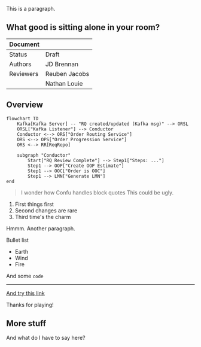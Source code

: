 <!-- Space: ~6357f924b7b39379d71f6b22 -->
<!-- Title: JD's Playground -->

This is a paragraph.

## What good is sitting alone in your room?

| Document        |               |
| --------------- | ------------- |
| Status          | Draft         |
| Authors         | JD Brennan    |
| Reviewers       | Reuben Jacobs |
|                 | Nathan Louie  |

## Overview

```mermaid
flowchart TD
    Kafka[Kafka Server] -- "RQ created/updated (Kafka msg)" --> ORSL
    ORSL["Kafka Listener"] --> Conductor
    Conductor <--> ORS["Order Routing Service"]
    ORS <--> OPS["Order Progression Service"]
    ORS <--> RR[ReqRepo]
    
    subgraph "Conductor"
        Start["RQ Review Complete"] --> Step1["Steps: ..."]
	    Step1 --> OOP["Create OOP Estimate"]
        Step1 --> OOC["Order is OOC"]
        Step1 --> LMN["Generate LMN"]
end
```

> I wonder how Confu handles block quotes This could be ugly.

1. First things first
2. Second changes are rare
3. Third time's the charm

<p>Hmmm. <ac:inline-comment-marker ac:ref="21eaddf5-d89b-4450-9eda-7486be4e42a7">Another paragraph</ac:inline-comment-marker>.</p>


Bullet list

 - Earth
 - Wind
 - Fire

And some `code`

---

[And try this link](https://example.com)

Thanks for playing!

## More stuff

And what do I have to say here?

